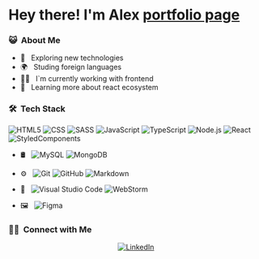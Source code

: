 # Hey there! I'm Alex [portfolio page](https://oleksiicherevan.github.io/)

<h3> 😺 &nbsp;About Me </h3>

- 📖 &nbsp; Exploring new technologies
- 🌍 &nbsp; Studing foreign languages
- 👨‍💻 &nbsp; I`m currently working with frontend
- 🚀 &nbsp; Learning more about react ecosystem


### 🛠 &nbsp;Tech Stack
  ![HTML5](https://img.shields.io/badge/-HTML5-333333?style=for-the-badge&logo=HTML5)
  ![CSS](https://img.shields.io/badge/-CSS3-333333?style=for-the-badge&logo=CSS3&logoColor=1572B6)
  ![SASS](https://img.shields.io/badge/-SASS-333333?style=for-the-badge&logo=SASS&logoColor=c76494)
  ![JavaScript](https://img.shields.io/badge/-JavaScript-333333?style=for-the-badge&logo=javascript)
  ![TypeScript](https://img.shields.io/badge/-TypeScript-333333?style=for-the-badge&logo=typescript)
  ![Node.js](https://img.shields.io/badge/-Node.js-333333?style=for-the-badge&logo=node.js)
  ![React](https://img.shields.io/badge/-React-333333?style=for-the-badge&logo=react)
  ![StyledComponents](https://img.shields.io/badge/-StyledComponents-333333?style=for-the-badge&logo=styledcomponents)
- 🛢 &nbsp;
  ![MySQL](https://img.shields.io/badge/-MySQL-333333?style=for-the-badge&logo=mysql)
  ![MongoDB](https://img.shields.io/badge/-MongoDB-333333?style=for-the-badge&logo=mongodb)
- ⚙️ &nbsp;
  ![Git](https://img.shields.io/badge/-Git-333333?style=for-the-badge&logo=git)
  ![GitHub](https://img.shields.io/badge/-GitHub-333333?style=for-the-badge&logo=github)
  ![Markdown](https://img.shields.io/badge/-Markdown-333333?style=for-the-badge&logo=markdown)
- 🔧 &nbsp;
  ![Visual Studio Code](https://img.shields.io/badge/-Visual%20Studio%20Code-333333?style=for-the-badge&logo=visual-studio-code&logoColor=007ACC) 
  ![WebStorm](https://img.shields.io/badge/-WebStorm-333333?style=for-the-badge&logo=webstorm&logoColor=00bdca) 
  
- 🖼️ &nbsp;
   ![Figma](https://img.shields.io/badge/-Figma-333333?style=for-the-badge&logo=figma)

<h3> 🤝🏻 &nbsp;Connect with Me </h3>

<p style="text-align: center;">
  <a href="https://www.linkedin.com/in/oleksii-cherevan/">
    <img alt="LinkedIn" src="https://img.shields.io/static/v1?style=for-the-badge&logo=linkedin&label=linkedIn&message=Oleksii&color=007ec6">
  </a>

</p>

<!---
LoLMaGExE/LoLMaGExE is a ✨ special ✨ repository because its `README.md` (this file) appears on your GitHub profile.
You can click the Preview link to take a look at your changes.
--->
